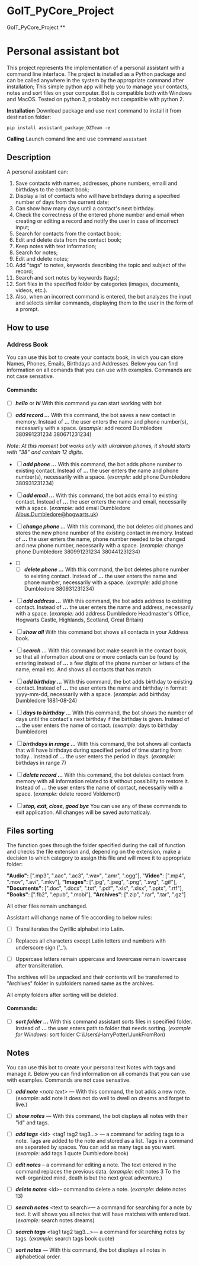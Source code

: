 # GoIT_PyCore_Project

GoIT_PyCore_Project
\*\*

# Personal assistant bot

This project represents the implementation of a personal assistant with a command line interface. The project is installed as a Python package and can be called anywhere in the system by the appropriate command after installation;
This simple python app will help you to manage your contacts, notes and sort files on your computer.
Bot is compatible both with Windows and MacOS.
Tested on python 3, probably not compatible with python 2.

**Installation**
Download package and use next command to install it from destination folder:

    pip install assistant_package_OZTeam -e

**Calling**
Launch comand line and use command `assistant`

## Description

A personal assistant can:

1.  Save contacts with names, addresses, phone numbers, emailі and birthdays to the contact book;
2.  Display a list of contacts who will have birthdays during a specified number of days from the current date;
3.  Can show how many days until a contact's next birthday.
4.  Check the correctness of the entered phone number and email when creating or editing a record and notify the user in case of incorrect input;
5.  Search for contacts from the contact book;
6.  Edit and delete data from the contact book;
7.  Keep notes with text information;
8.  Search for notes;
9.  Edit and delete notes;
10. Add "tags" to notes, keywords describing the topic and subject of the record;
11. Search and sort notes by keywords (tags);
12. Sort files in the specified folder by categories (images, documents, videos, etc.).
13. Also, when an incorrect command is entered, the bot analyzes the input and selects similar commands, displaying them to the user in the form of a prompt.

## How to use

### Address Book

You can use this bot to create your contacts book, in wich you can store Names, Phones, Emails, Birthdays and Addresses.
Below you can find information on all comands that you can use with examples. Commands are not case sensative.

#### Commands:

- [ ] **_hello_** or **_hi_** With this command yu can start working with bot

- [ ] **_add record ..._** With this command, the bot saves a new contact in memory. Instead of **...** the user enters the name and phone number(s), necessarily with a space.
      (_example:_ add record Dumbledore 380991231234 380671231234)

_Note_: _At this moment bot works only with ukrainian phones, it should starts with "38" and contain 12 digits._

- [ ] **_add phone ..._** With this command, the bot adds phone number to existing contact. Instead of **...** the user enters the name and phone number(s), necessarily with a space.
      (_example:_ add phone Dumbledore 380931231234)

- [ ] **_add email ..._** With this command, the bot adds email to existing contact. Instead of **...** the user enters the name and email, necessarily with a space.
      (_example:_ add email Dumbledore Albus.Dumbledore@hogwarts.uk)

- [ ] **_change phone ..._** With this command, the bot deletes old phones and stores the new phone number of the existing contact in memory. Instead of **...** the user enters the name, phone number needed to be changed and new phone number, necessarily with a space.
      (_example:_ change phone Dumbledore 380991231234 380441231234)

- [ ] - [ ] **_delete phone ..._** With this command, the bot deletes phone number to existing contact. Instead of **...** the user enters the name and phone number, necessarily with a space.
        (_example:_ add phone Dumbledore 380931231234)

- [ ] **_add address ..._** With this command, the bot adds address to existing contact. Instead of **...** the user enters the name and address, necessarily with a space.
      (_example:_ add address Dumbledore Headmaster's Office, Hogwarts Castle, Highlands, Scotland, Great Britain)

- [ ] **_show all_** With this command bot shows all contacts in your Address book.

- [ ] **_search ..._** With this command bot make search in the contact book, so that all information about one or more contacts can be found by entering instead of **…** a few digits of the phone number or letters of the name, email etc. And shows all contacts that has match.

- [ ] **_add birthday ..._** With this command, the bot adds birthday to existing contact. Instead of **...** the user enters the name and birthday in format: yyyy-mm-dd, necessarily with a space.
      (_example:_ add birthday Dumbledore 1881-08-24)

- [ ] **_days to birthday ..._** With this command, the bot shows the number of days until the contact's next birthday if the birthday is given. Instead of **...** the user enters the name of contact.
      (_example:_ days to birthday Dumbledore)

- [ ] **_birthdays in range ..._** With this command, the bot shows all contacts that will have birthdays during specified period of time starting from today.. Instead of **...** the user enters the period in days.
      (_example:_ birthdays in range 7)

- [ ] **_delete record ..._** With this command, the bot deletes contact from memory with all information related to it without possibility to restore it. Instead of **...** the user enters the name of contact, necessarily with a space.
      (_example:_ delete record Voldemort)

- [ ] **_stop, exit, close, good bye_** You can use any of these commands to exit application. All changes will be saved automaticaly.

## Files sorting

The function goes through the folder specified during the call of function and checks the file extension and, depending on the extension, make a decision to which category to assign this file and will move it to appropriate folder:

**"Audio":** [".mp3", ".aac", ".ac3", ".wav", ".amr", ".ogg"],
"**Video"**: [".mp4", ".mov", ".avi", ".mkv"],
**"Images"**: [".jpg", ".jpeg", ".png", ".svg", ".gif"],
**"Documents"**: [".doc", ".docx", ".txt", ".pdf", ".xls", ".xlsx", ".pptx", ".rtf"],
**"Books"**: [".fb2", ".epub", ".mobi"],
**"Archives"**: [".zip", ".rar", ".tar", ".gz"]

All other files remain unchanged.

Assistant will change name of file according to below rules:

- [ ] Transliterates the Cyrillic alphabet into Latin.

- [ ] Replaces all characters except Latin letters and numbers with
      underscore sign ('\_').
- [ ] Uppercase letters remain uppercase and lowercase remain lowercase after transliteration.

The archives will be unpacked and their contents will be transferred to "Archives" folder in subfolders named same as the archives.

All empty folders after sorting will be deleted.

#### Commands:

- [ ] **_sort folder ..._** With this command assistant sorts files in specified folder. Instead of **...** the user enters path to folder that needs sorting.
      (_example for Windows:_ sort folder C:\Users\HarryPotter\JunkFromRon)

## Notes

You can use this bot to create your personal text Notes with tags and manage it.
Below you can find information on all comands that you can use with examples. Commands are not case sensative.

- [ ] **_add note_** _<note text\>_ — With this command, the bot adds a new note. (_example_: add note It does not do well to dwell on dreams and forget to live.)
- [ ] **_show notes_** — With this command, the bot displays all notes with their "id" and tags.
- [ ] **_add tags_** <id\> <tag1 tag2 tag3...\> — a command for adding tags to a note. Tags are added to the note and stored as a list. Tags in a command are separated by spaces. You can add as many tags as you want.
      (_example_: add tags 1 quote Dumbledore book)
- [ ] **_edit notes_** <id/> <new note text/> – a command for editing a note. The text entered in the command replaces the previous data.
      (_example_: edit notes 3 To the well-organized mind, death is but the next great adventure.)
- [ ] **_delete notes_** <id\>– command to delete a note.
      (_example_: delete notes 13)

- [ ] **_search notes_** <text to search\>— a command for searching for a note by text. It will shows you all notes that will have matches with entered text.
      (_example_: search notes dreams)

- [ ] **_search tags_** <tag1 tag2 tag3...\>— a command for searching notes by tags.
      (_example_: search tags book quote)

- [ ] **_sort notes_** — With this command, the bot displays all notes in alphabetical order.
